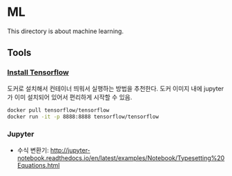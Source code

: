 # ML
This directory is about machine learning.

## Tools
### [Install Tensorflow](https://tensorflowkorea.gitbooks.io/tensorflow-kr/content/g3doc/get_started/os_setup.html)

도커로 설치해서 컨테이너 띄워서 실행하는 방법을 추천한다. 도커 이미지 내에 jupyter가 이미 설치되어 있어서 편리하게 시작할 수 있음.
```sh
docker pull tensorflow/tensorflow
docker run -it -p 8888:8888 tensorflow/tensorflow
 ```

### Jupyter
- 수식 변환기: http://jupyter-notebook.readthedocs.io/en/latest/examples/Notebook/Typesetting%20Equations.html
